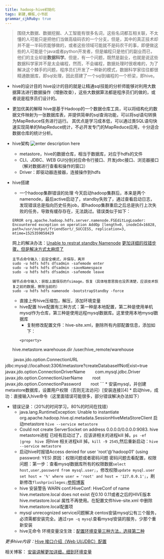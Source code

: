 ```yaml
---
title: hadoop-hive初始化 
tags: 新建,模板,小书匠
grammar_cjkRuby: true
---
```

>围绕大数据、数据挖掘、人工智能有很多名词，这些名词都互相关联，不太懂的人可能只是把他们当做高级码农的一个分支，但是，其中的真正技术却并不是一半码农能够做的，或者这些领域可能就不是码农干的事，即便做这些的人可能是个java或者python开发者，但是编程只是他们的副业而已，他们的主业却是**数据科学**。但是，有一个问题，既然是副业，也就是说这些数据科学家并不是太会编程，然而，不会编程，数据处理时很艰难的，为了解决这个棘手的问题，程序员们开发了一种新的模式，数据科学家往往都很精通数据库，即sql处理，因此搭建了一个sql到编程的一个桥梁，即hive。

* hive的设计目的
hive设计的目的就是让精通sql技能的分析师能够对利用大数据算法进行数据操作（增删改查），这些大数据算法都是程序员们的做的，或者说是程序员们设计的。

* 更加优美的解释
hive是基于Hadoop的一个数据仓库工具，可以将结构化的数据文件映射为一张数据库表，并提供简单的sql查询功能，可以将sql语句转换为MapReduce任务进行运行。 其优点是学习成本低，可以通过类SQL语句快速实现简单的MapReduce统计，不必开发专门的MapReduce应用，十分适合数据仓库的统计分析。

* hive架构
![enter description here][1]
	* metastore，hive的数据仓库，相当于数据库，对应于hdfs的文件
	* CLI、JDBC、WEB GUI分别对应命令行接口、开发jdbc接口、浏览器接口（解对数据进行查看和操作的窗口）
	* Driver：即驱动器连接器，连接操作到hdfs

* hive搭建
	* 一个hadoop集群错误的处理
	今天启动hadoop集群后，本来是两个namenode，最后active启动了，standby失败了，通过查看启动日志，发现错误总是指向历史任务job，即hadoop集群重启之后总是执行上次失败的任务，导致有缓存存在，无法跳过。错误类似于如下：
	``` stylus
	ERROR org.apache.hadoop.hdfs.server.namenode.FSEditLogLoader: Encountered exception on operation AddOp [length=0, inodeId=16828, path=/usr/output/friendSort/_SUCCESS, replication=3, mtime=1525359058429
	```
	网上的解决办法：[Unable to restrat standby Namenode][2]
	[更加详细的找错步骤，但是解决方式太麻烦了][3]
	``` stylus
	主节点命令输入：启安全模式，并保存，离开
	sudo -u hdfs hdfs dfsadmin -safemode enter
	sudo -u hdfs hdfs dfsadmin -saveNamespace
	sudo -u hdfs hdfs dfsadmin -safemode leave
	
	辅节点命令输入：获取上面保存的fsimage，恢复（具体啥意思我也没弄清楚，应该技术恢复之前的数据，擦除当前的）
	sudo -u hdfs hdfs namenode -bootstrapStandby -force
	```
	* 直接上传hive压缩包，解压，添加环境变量
	* hive配置
	hive配置有三种方式：第一种是本地配置，第二种是使用单机mysql作为仓库，第三种是使用远程mysql数据库。这里使用本地mysql数据库
		* 复制修改配置文件：hive-site.xml，删除所有内部配置信息，添加如下：
		``` stylus
		<property>
  <name>hive.metastore.warehouse.dir</name>
  <value>/user/hive_remote/warehouse</value>
</property>

<property>
　　<name>javax.jdo.option.ConnectionURL</name>
　　<value>jdbc:mysql://localhost:3306/metastore?createDatabaseIfNotExist=true</value>
</property>
<property>
　　<name>javax.jdo.option.ConnectionDriverName</name>
　　<value>com.mysql.jdbc.Driver</value>
</property>
<property>
　　<name>javax.jdo.option.ConnectionUserName</name>
　　<value>root</value>
</property>
<property>
　　<name>javax.jdo.option.ConnectionPassword</name>
　　<value>root</value>
</property>
		```
		* 安装mysql，并创建metastore数据库，设置用户权限（否则无法访问）[安装连接][4]
		* 启动hive，成功：直接输入hive命令（这里面错误可能很多，部分错误解决办法如下）

* 错误记录：（20%的时间学习，80%的时间在找错）
	* java.lang.RuntimeException: Unable to instantiate org.apache.hadoop.hive.ql.metadata.SessionHiveMetaStoreClient
	启动metastore `hive --service metastore `
	* Could not create ServerSocket on address 0.0.0.0/0.0.0.0:9083.
	hive metastore进程 已经有启动过了，应该讲相关的进程kill 掉。`ps -ef |grep  hive `将hive 相关进程kill 掉。`kill -9 2545`,然后重新启动：`hive --service metastore`
	* 启动hive时报错Access denied for user 'root'@'hadoop01' (using password: YES)
	原因：权限问题或者密码问题
	密码问题去看配置，权限问题：第一步：查看mysql数据库所有的权限数据`select host,user,password from mysql.user;`，修改权限`update mysql.user set host = '%' where user = 'root' and host = '127.0.0.1';`，刷新修改`flushprivileges;`[参照博客][5]
	* hive 安装警告 WARN conf.HiveConf: HiveConf of name hive.metastore.local does not exist
	在0.10  0.11或者之后的HIVE版本 hive.metastore.local 属性不再使用。在配置文件hive-site.xml 中删除hive.metastore.local配置项
	* mysql unrecognized service问题解决
	centos安装mysql公有三个服务，必须需都安装完全。通过`rpm -q mysql`查看mysql安装的服务，少那个重新安装
	* hive无命令
	环境变量没生效：[配置环境变量三种方法，选择第二种][6]


*更多hive内容：*[Hive 接口介绍（Web UI/JDBC）配置][7]

相关博客：
[安装讲解更加详细，细到环境变量][8]


  [1]: http://osiy4s0ad.bkt.clouddn.com/soundblog/1525617300292.jpg
  [2]: https://community.hortonworks.com/questions/34636/unable-to-restrat-standby-namenode.html
  [3]: http://ju.outofmemory.cn/entry/98888
  [4]: http://www.runoob.com/mysql/mysql-install.html
  [5]: https://blog.csdn.net/anmo1221/article/details/79145973
  [6]: https://blog.csdn.net/huangfei711/article/details/53044539
  [7]: https://hexo2hexo.github.io/Hive%20%E6%8E%A5%E5%8F%A3%E4%BB%8B%E7%BB%8D/
  [8]: http://www.cnblogs.com/edisonchou/p/4426096.html
